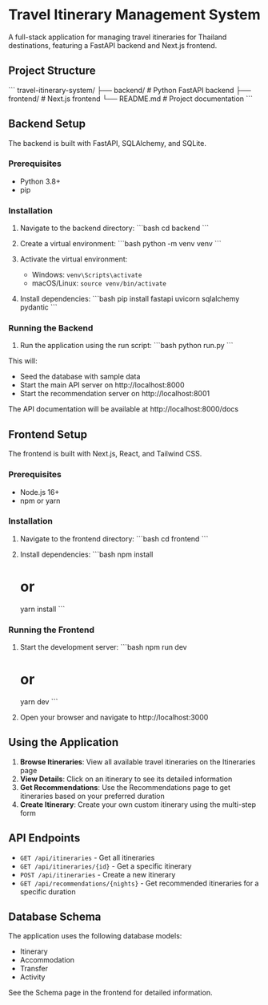 # Travel Itinerary Management System

A full-stack application for managing travel itineraries for Thailand destinations, featuring a FastAPI backend and Next.js frontend.

## Project Structure

\`\`\`
travel-itinerary-system/
├── backend/               # Python FastAPI backend
├── frontend/              # Next.js frontend
└── README.md              # Project documentation
\`\`\`

## Backend Setup

The backend is built with FastAPI, SQLAlchemy, and SQLite.

### Prerequisites

- Python 3.8+
- pip

### Installation

1. Navigate to the backend directory:
   \`\`\`bash
   cd backend
   \`\`\`

2. Create a virtual environment:
   \`\`\`bash
   python -m venv venv
   \`\`\`

3. Activate the virtual environment:
   - Windows: `venv\Scripts\activate`
   - macOS/Linux: `source venv/bin/activate`

4. Install dependencies:
   \`\`\`bash
   pip install fastapi uvicorn sqlalchemy pydantic
   \`\`\`

### Running the Backend

1. Run the application using the run script:
   \`\`\`bash
   python run.py
   \`\`\`

This will:
- Seed the database with sample data
- Start the main API server on http://localhost:8000
- Start the recommendation server on http://localhost:8001

The API documentation will be available at http://localhost:8000/docs

## Frontend Setup

The frontend is built with Next.js, React, and Tailwind CSS.

### Prerequisites

- Node.js 16+
- npm or yarn

### Installation

1. Navigate to the frontend directory:
   \`\`\`bash
   cd frontend
   \`\`\`

2. Install dependencies:
   \`\`\`bash
   npm install
   # or
   yarn install
   \`\`\`

### Running the Frontend

1. Start the development server:
   \`\`\`bash
   npm run dev
   # or
   yarn dev
   \`\`\`

2. Open your browser and navigate to http://localhost:3000

## Using the Application

1. **Browse Itineraries**: View all available travel itineraries on the Itineraries page
2. **View Details**: Click on an itinerary to see its detailed information
3. **Get Recommendations**: Use the Recommendations page to get itineraries based on your preferred duration
4. **Create Itinerary**: Create your own custom itinerary using the multi-step form

## API Endpoints

- `GET /api/itineraries` - Get all itineraries
- `GET /api/itineraries/{id}` - Get a specific itinerary
- `POST /api/itineraries` - Create a new itinerary
- `GET /api/recommendations/{nights}` - Get recommended itineraries for a specific duration

## Database Schema

The application uses the following database models:
- Itinerary
- Accommodation
- Transfer
- Activity

See the Schema page in the frontend for detailed information.
